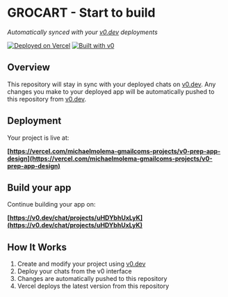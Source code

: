 # GROCART - Start to build

*Automatically synced with your [v0.dev](https://v0.dev) deployments*

[![Deployed on Vercel](https://img.shields.io/badge/Deployed%20on-Vercel-black?style=for-the-badge&logo=vercel)](https://vercel.com/michaelmolema-gmailcoms-projects/v0-prep-app-design)
[![Built with v0](https://img.shields.io/badge/Built%20with-v0.dev-black?style=for-the-badge)](https://v0.dev/chat/projects/uHDYbhUxLyK)

## Overview

This repository will stay in sync with your deployed chats on [v0.dev](https://v0.dev).
Any changes you make to your deployed app will be automatically pushed to this repository from [v0.dev](https://v0.dev).

## Deployment

Your project is live at:

**[https://vercel.com/michaelmolema-gmailcoms-projects/v0-prep-app-design](https://vercel.com/michaelmolema-gmailcoms-projects/v0-prep-app-design)**

## Build your app

Continue building your app on:

**[https://v0.dev/chat/projects/uHDYbhUxLyK](https://v0.dev/chat/projects/uHDYbhUxLyK)**

## How It Works

1. Create and modify your project using [v0.dev](https://v0.dev)
2. Deploy your chats from the v0 interface
3. Changes are automatically pushed to this repository
4. Vercel deploys the latest version from this repository